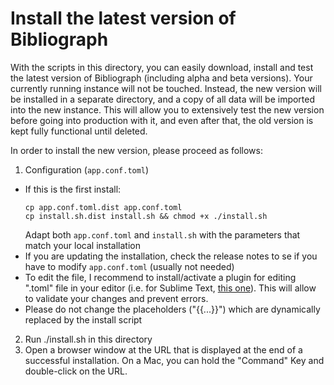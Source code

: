 # Install the latest version of Bibliograph

With the scripts in this directory, you can easily download, install and test
the latest version of Bibliograph (including alpha and beta versions). Your
currently running instance will not be touched. Instead, the new version will
be installed in a separate directory, and a copy of all data will be imported
into the new instance. This will allow you to extensively test the new version 
before going into production with it, and even after that, the old version is kept
fully functional until deleted. 

In order to install the new version, please proceed as follows:

1. Configuration (`app.conf.toml`) 
  - If this is the first install: 
    ```
    cp app.conf.toml.dist app.conf.toml
    cp install.sh.dist install.sh && chmod +x ./install.sh
    ```
    Adapt both `app.conf.toml` and `install.sh` with the parameters that
    match your local installation
  - If you are updating the installation, check the release notes to se if you 
    have to modify `app.conf.toml` (usually not needed)
  - To edit the file, I recommend to install/activate a plugin for editing
    ".toml" file in your editor (i.e. for Sublime Text, [this one](https://packagecontrol.io/packages/TOML)). 
    This will allow to validate your changes and prevent errors. 
  - Please do not change the placeholders ("{{...}}") which are dynamically
    replaced by the install script
2. Run ./install.sh in this directory
3. Open a browser window at the URL that is displayed at the end of a successful
   installation. On a Mac, you can hold the "Command" Key and double-click on the
   URL. 
  